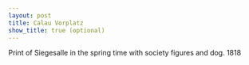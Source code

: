 ```yaml
---
layout: post
title: Calau Vorplatz
show_title: true (optional)
---
```


Print of Siegesalle in the spring time with society figures and dog. 1818
